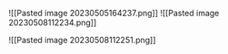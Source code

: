 ![[Pasted image 20230505164237.png]]
![[Pasted image 20230508112234.png]]

![[Pasted image 20230508112251.png]]




